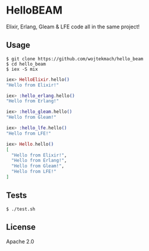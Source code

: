 # HelloBEAM

Elixir, Erlang, Gleam & LFE code all in the same project!

## Usage

```
$ git clone https://github.com/wojtekmach/hello_beam
$ cd hello_beam
$ iex -S mix
```


```elixir
iex> HelloElixir.hello()
"Hello from Elixir!"

iex> :hello_erlang.hello()
"Hello from Erlang!"

iex> :hello_gleam.hello()
"Hello from Gleam!"

iex> :hello_lfe.hello()
"Hello from LFE!"

iex> Hello.hello()
[
  "Hello from Elixir!",
  "Hello from Erlang!",
  "Hello from Gleam!",
  "Hello from LFE!"
]
```

## Tests

```
$ ./test.sh
```

## License

Apache 2.0
